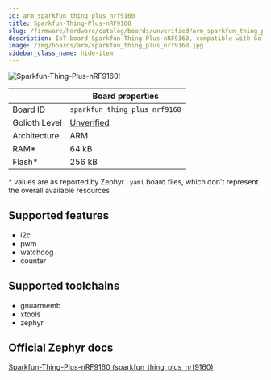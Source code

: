 ```yaml
---
id: arm_sparkfun_thing_plus_nrf9160
title: Sparkfun-Thing-Plus-nRF9160
slug: /firmware/hardware/catalog/boards/unverified/arm_sparkfun_thing_plus_nrf9160
description: IoT board Sparkfun-Thing-Plus-nRF9160, compatible with Golioth at unverified level.
image: /img/boards/arm/sparkfun_thing_plus_nrf9160.jpg
sidebar_class_name: hide-item
---
```


[//]: # (This is an auto-generated file, do not edit! Changes to it will be lost upon re-generation)

![Sparkfun-Thing-Plus-nRF9160!](/img/boards/arm/sparkfun_thing_plus_nrf9160.jpg "Sparkfun-Thing-Plus-nRF9160")

|                | Board properties     |
| -------------  | -------------------- |
| Board ID       | `sparkfun_thing_plus_nrf9160` |
| Golioth Level  | [Unverified](/firmware/hardware#unverified-boards) |
| Architecture   | ARM |
| RAM*           | 64 kB |
| Flash*         | 256 kB |

\* values are as reported by Zephyr `.yaml` board files, which don't represent the overall available resources



## Supported features

* i2c
* pwm
* watchdog
* counter

## Supported toolchains

* gnuarmemb
* xtools
* zephyr

## Official Zephyr docs

[Sparkfun-Thing-Plus-nRF9160 (sparkfun_thing_plus_nrf9160)](https://docs.zephyrproject.org/3.6.0/boards/arm/sparkfun_thing_plus_nrf9160/doc/index.html)
